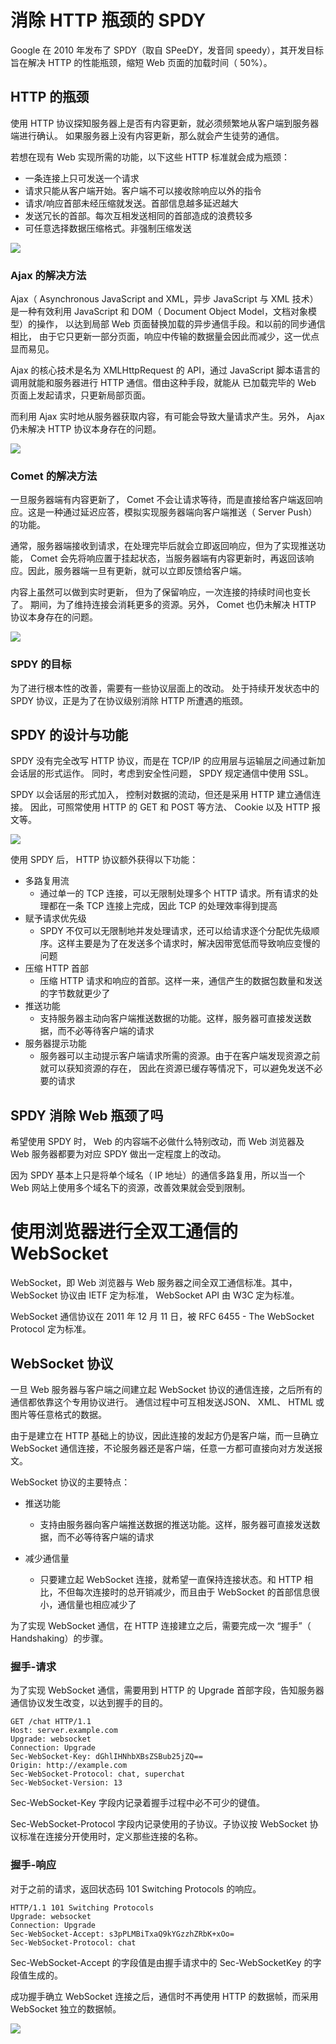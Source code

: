 # 消除 HTTP 瓶颈的 SPDY  

Google 在 2010 年发布了 SPDY（取自 SPeeDY，发音同 speedy），其开发目标旨在解决 HTTP 的性能瓶颈，缩短 Web 页面的加载时间（ 50%）。

## HTTP 的瓶颈  

使用 HTTP 协议探知服务器上是否有内容更新，就必须频繁地从客户端到服务器端进行确认。 如果服务器上没有内容更新，那么就会产生徒劳的通信。

若想在现有 Web 实现所需的功能，以下这些 HTTP 标准就会成为瓶颈：

- 一条连接上只可发送一个请求
- 请求只能从客户端开始。客户端不可以接收除响应以外的指令
- 请求/响应首部未经压缩就发送。首部信息越多延迟越大
- 发送冗长的首部。每次互相发送相同的首部造成的浪费较多
- 可任意选择数据压缩格式。非强制压缩发送

![](./img/previous_http_connection.png)

### Ajax 的解决方法  

Ajax（ Asynchronous JavaScript and XML，异步 JavaScript 与 XML 技术）是一种有效利用 JavaScript 和 DOM（ Document Object Model，文档对象模型）的操作， 以达到局部 Web 页面替换加载的异步通信手段。和以前的同步通信相比， 由于它只更新一部分页面，响应中传输的数据量会因此而减少，这一优点显而易见。  

Ajax 的核心技术是名为 XMLHttpRequest 的 API，通过 JavaScript 脚本语言的调用就能和服务器进行 HTTP 通信。借由这种手段，就能从 已加载完毕的 Web 页面上发起请求，只更新局部页面。

而利用 Ajax 实时地从服务器获取内容，有可能会导致大量请求产生。另外， Ajax 仍未解决 HTTP 协议本身存在的问题。  

![](./img/ajax.png)

### Comet 的解决方法  

一旦服务器端有内容更新了， Comet 不会让请求等待，而是直接给客户端返回响应。这是一种通过延迟应答，模拟实现服务器端向客户端推送（ Server Push）的功能。  

通常，服务器端接收到请求，在处理完毕后就会立即返回响应，但为了实现推送功能， Comet 会先将响应置于挂起状态，当服务器端有内容更新时，再返回该响应。因此，服务器端一旦有更新，就可以立即反馈给客户端。

内容上虽然可以做到实时更新， 但为了保留响应，一次连接的持续时间也变长了。 期间，为了维持连接会消耗更多的资源。另外， Comet 也仍未解决 HTTP 协议本身存在的问题。  

![](./img/comet.png)

### SPDY 的目标  

为了进行根本性的改善，需要有一些协议层面上的改动。  处于持续开发状态中的 SPDY 协议，正是为了在协议级别消除 HTTP 所遭遇的瓶颈。  

## SPDY 的设计与功能  

SPDY 没有完全改写 HTTP 协议，而是在 TCP/IP 的应用层与运输层之间通过新加会话层的形式运作。 同时，考虑到安全性问题， SPDY 规定通信中使用 SSL。

SPDY 以会话层的形式加入， 控制对数据的流动，但还是采用 HTTP 建立通信连接。 因此，可照常使用 HTTP 的 GET 和 POST 等方法、 Cookie 以及 HTTP 报文等。  

![](./img/spdy.png)

使用 SPDY 后， HTTP 协议额外获得以下功能：

- 多路复用流
  - 通过单一的 TCP 连接，可以无限制处理多个 HTTP 请求。所有请求的处理都在一条 TCP 连接上完成，因此 TCP 的处理效率得到提高
- 赋予请求优先级
  - SPDY 不仅可以无限制地并发处理请求，还可以给请求逐个分配优先级顺序。这样主要是为了在发送多个请求时，解决因带宽低而导致响应变慢的问题
- 压缩 HTTP 首部
  - 压缩 HTTP 请求和响应的首部。这样一来，通信产生的数据包数量和发送的字节数就更少了
- 推送功能
  - 支持服务器主动向客户端推送数据的功能。这样，服务器可直接发送数据，而不必等待客户端的请求
- 服务器提示功能
    - 服务器可以主动提示客户端请求所需的资源。由于在客户端发现资源之前就可以获知资源的存在， 因此在资源已缓存等情况下，可以避免发送不必要的请求

## SPDY 消除 Web 瓶颈了吗  

希望使用 SPDY 时， Web 的内容端不必做什么特别改动，而 Web 浏览器及 Web 服务器都要为对应 SPDY 做出一定程度上的改动。  

因为 SPDY 基本上只是将单个域名（ IP 地址）的通信多路复用，所以当一个 Web 网站上使用多个域名下的资源，改善效果就会受到限制。  

# 使用浏览器进行全双工通信的 WebSocket  

WebSocket，即 Web 浏览器与 Web 服务器之间全双工通信标准。其中， WebSocket 协议由 IETF 定为标准， WebSocket API 由 W3C 定为标准。  

WebSocket 通信协议在 2011 年 12 月 11 日，被 RFC 6455 - The WebSocket Protocol 定为标准。  

## WebSocket 协议  

一旦 Web 服务器与客户端之间建立起 WebSocket 协议的通信连接，之后所有的通信都依靠这个专用协议进行。 通信过程中可互相发送JSON、 XML、 HTML 或图片等任意格式的数据。

由于是建立在 HTTP 基础上的协议，因此连接的发起方仍是客户端，而一旦确立 WebSocket 通信连接，不论服务器还是客户端，任意一方都可直接向对方发送报文。  

WebSocket 协议的主要特点：

- 推送功能
  - 支持由服务器向客户端推送数据的推送功能。这样，服务器可直接发送数据，而不必等待客户端的请求

- 减少通信量
  - 只要建立起 WebSocket 连接，就希望一直保持连接状态。和 HTTP 相比，不但每次连接时的总开销减少，而且由于 WebSocket 的首部信息很小，通信量也相应减少了

为了实现 WebSocket 通信，在 HTTP 连接建立之后，需要完成一次 “握手”（ Handshaking）的步骤。  

### 握手-请求  

为了实现 WebSocket 通信，需要用到 HTTP 的 Upgrade 首部字段，告知服务器通信协议发生改变，以达到握手的目的。  

```
GET /chat HTTP/1.1
Host: server.example.com
Upgrade: websocket
Connection: Upgrade
Sec-WebSocket-Key: dGhlIHNhbXBsZSBub25jZQ==
Origin: http://example.com
Sec-WebSocket-Protocol: chat, superchat
Sec-WebSocket-Version: 13
```

Sec-WebSocket-Key 字段内记录着握手过程中必不可少的键值。

Sec-WebSocket-Protocol 字段内记录使用的子协议。子协议按 WebSocket 协议标准在连接分开使用时，定义那些连接的名称。  

### 握手-响应  

对于之前的请求，返回状态码 101 Switching Protocols 的响应。  

```
HTTP/1.1 101 Switching Protocols
Upgrade: websocket
Connection: Upgrade
Sec-WebSocket-Accept: s3pPLMBiTxaQ9kYGzzhZRbK+xOo=
Sec-WebSocket-Protocol: chat
```

Sec-WebSocket-Accept 的字段值是由握手请求中的 Sec-WebSocketKey 的字段值生成的。

成功握手确立 WebSocket 连接之后，通信时不再使用 HTTP 的数据帧，而采用 WebSocket 独立的数据帧。  

![](./img/websocket.png)









